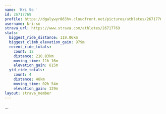 ```yaml
---
name: 'Kri So '
id: 26717769
profile: https://dgalywyr863hv.cloudfront.net/pictures/athletes/26717769/7761026/13/large.jpg
username: kri-so
strava_url: https://www.strava.com/athletes/26717769
stats:
  biggest_ride_distance: 119.06km
  biggest_climb_elevation_gain: 979m
  recent_ride_totals:
    count: 12
    distance: 210.83km
    moving_time: 11h 16m
    elevation_gain: 815m
  ytd_ride_totals:
    count: 4
    distance: 48km
    moving_time: 02h 54m
    elevation_gain: 129m
layout: strava_member
--- 
```

...
